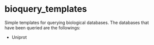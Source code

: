 # bioquery_templates
 Simple templates for querying biological databases.
The databases that have been queried are the followings:
- Uniprot
